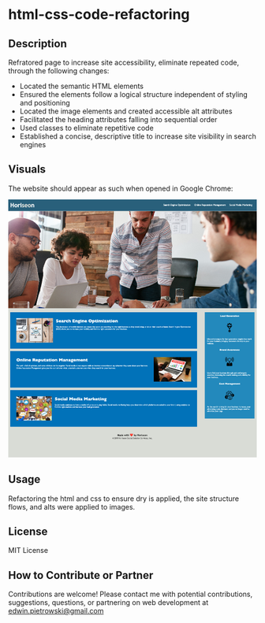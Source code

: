 # html-css-code-refactoring

## Description

Refratored page to increase site accessibility, eliminate repeated code, through the following changes:

- Located the semantic HTML elements
- Ensured the elements follow a logical structure independent of styling and positioning
- Located the image elements and created accessible alt attributes
- Facilitated the heading attributes falling into sequential order
- Used classes to eliminate repetitive code
- Established a concise, descriptive title to increase site visibility in search engines

## Visuals

The website should appear as such when opened in Google Chrome:

![use screenshot of Heriseon website](<./assets/images/Heriseon%20Screenshot%20(CH1).png>)

## Usage

Refactoring the html and css to ensure dry is applied, the site structure flows, and alts were applied to images.

## License

MIT License

## How to Contribute or Partner

Contributions are welcome! Please contact me with potential contributions, suggestions, questions, or partnering on web development at edwin.pietrowski@gmail.com
